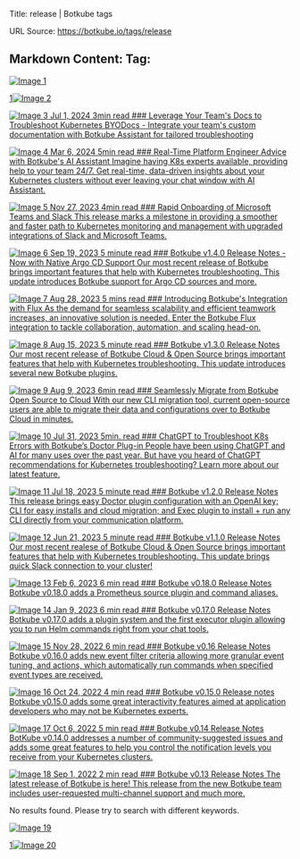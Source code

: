 Title: release | Botkube tags

URL Source: https://botkube.io/tags/release

Markdown Content:
Tag:
----

[![Image 1](https://cdn.prod.website-files.com/633705de6adaa38599d8e258/6593f6180893516ae6ff048a_arrow-left-wh.svg)](https://botkube.io/tags/release#)

[1](https://botkube.io/tags/release#)[![Image 2](https://cdn.prod.website-files.com/633705de6adaa38599d8e258/6593f6180893516ae6ff048a_arrow-left-wh.svg)](https://botkube.io/tags/release#)

[![Image 3](https://cdn.prod.website-files.com/634fabb21508d6c9db9bc46f/6683e6d82dae4420bc477e16_BLOG_Thumbnail%20(10).png) Jul 1, 2024 3min read ### Leverage Your Team's Docs to Troubleshoot Kubernetes BYODocs - Integrate your team's custom documentation with Botkube Assistant for tailored troubleshooting](https://botkube.io/blog/leverage-your-teams-documentation-to-troubleshoot-kubernetes-with-botkube-assistant)

[![Image 4](https://cdn.prod.website-files.com/634fabb21508d6c9db9bc46f/663b88a8597c3abe0e852fb8_Announ%20(1).png) Mar 6, 2024 5min read ### Real-Time Platform Engineer Advice with Botkube's AI Assistant Imagine having K8s experts available, providing help to your team 24/7. Get real-time, data-driven insights about your Kubernetes clusters without ever leaving your chat window with AI Assistant.](https://botkube.io/blog/real-time-platform-engineer-advice-ai-assistant)

[![Image 5](https://cdn.prod.website-files.com/634fabb21508d6c9db9bc46f/6564ee17a4dfd5171531b84d_Blog_Thumbnail%20(33).png) Nov 27, 2023 4min read ### Rapid Onboarding of Microsoft Teams and Slack This release marks a milestone in providing a smoother and faster path to Kubernetes monitoring and management with upgraded integrations of Slack and Microsoft Teams.](https://botkube.io/blog/botkube-1-6-release)

[![Image 6](https://cdn.prod.website-files.com/634fabb21508d6c9db9bc46f/6492f3ff5f24df56caf66e94_Botkube%20BLOG%20Thumbnail%20(1).png) Sep 19, 2023 5 minute read ### Botkube v1.4.0 Release Notes - Now with Native Argo CD Support Our most recent release of Botkube brings important features that help with Kubernetes troubleshooting. This update introduces Botkube support for Argo CD sources and more.](https://botkube.io/blog/botkube-v1-4-0-release-notes)

[![Image 7](https://cdn.prod.website-files.com/634fabb21508d6c9db9bc46f/64ecb730a3952f567c41d23f_Botkube%20BLOG%20Thumbnail%20(4).png) Aug 28, 2023 5 mins read ### Introducing Botkube's Integration with Flux As the demand for seamless scalability and efficient teamwork increases, an innovative solution is needed. Enter the Botkube Flux integration to tackle collaboration, automation, and scaling head-on.](https://botkube.io/blog/introducing-botkubes-integration-with-flux)

[![Image 8](https://cdn.prod.website-files.com/634fabb21508d6c9db9bc46f/6492f3ff5f24df56caf66e94_Botkube%20BLOG%20Thumbnail%20(1).png) Aug 15, 2023 5 minute read ### Botkube v1.3.0 Release Notes Our most recent release of Botkube Cloud & Open Source brings important features that help with Kubernetes troubleshooting. This update introduces several new Botkube plugins.](https://botkube.io/blog/botkube-v1-3-0-release-notes)

[![Image 9](https://cdn.prod.website-files.com/634fabb21508d6c9db9bc46f/64d509152809af262b5e68c2_Botkube%20BLOG%20Thumbnail.png) Aug 9, 2023 6min read ### Seamlessly Migrate from Botkube Open Source to Cloud With our new CLI migration tool, current open-source users are able to migrate their data and configurations over to Botkube Cloud in minutes.](https://botkube.io/blog/botkube-open-source-to-cloud-migration)

[![Image 10](https://cdn.prod.website-files.com/634fabb21508d6c9db9bc46f/64dfbc189e920c94c902072f_chatgpt-k8s-errors.png) Jul 31, 2023 5min. read ### ChatGPT to Troubleshoot K8s Errors with Botkube’s Doctor Plug-in People have been using ChatGPT and AI for many uses over the past year. But have you heard of ChatGPT recommendations for Kubernetes troubleshooting? Learn more about our latest feature.](https://botkube.io/blog/use-chatgpt-to-troubleshoot-kubernetes-errors-with-botkubes-doctor)

[![Image 11](https://cdn.prod.website-files.com/634fabb21508d6c9db9bc46f/6492f3ff5f24df56caf66e94_Botkube%20BLOG%20Thumbnail%20(1).png) Jul 18, 2023 5 minute read ### Botkube v1.2.0 Release Notes This release brings easy Doctor plugin configuration with an OpenAI key; CLI for easy installs and cloud migration; and Exec plugin to install + run any CLI directly from your communication platform.](https://botkube.io/blog/botkube-v1-2-0-release-notes)

[![Image 12](https://cdn.prod.website-files.com/634fabb21508d6c9db9bc46f/6492f3ff5f24df56caf66e94_Botkube%20BLOG%20Thumbnail%20(1).png) Jun 21, 2023 5 minute read ### Botkube v1.1.0 Release Notes Our most recent realese of Botkube Cloud & Open Source brings important features that help with Kubernetes troubleshooting. This update brings quick Slack connection to your cluster!](https://botkube.io/blog/botkube-v1-1-0-release-notes)

[![Image 13](https://cdn.prod.website-files.com/634fabb21508d6c9db9bc46f/63bc342b8212452a01631fcf_6384ada40ddbfc5fa9d62c69_WQv8qMieQPEE4Su0ZhOxXmiPFww5kksN1N-zvSBbcOQ.png) Feb 6, 2023 6 min read ### Botkube v0.18.0 Release Notes Botkube v0.18.0 adds a Prometheus source plugin and command aliases.](https://botkube.io/blog/botkube-v0-18-0-release-notes)

[![Image 14](https://cdn.prod.website-files.com/634fabb21508d6c9db9bc46f/63bc342b8212452a01631fcf_6384ada40ddbfc5fa9d62c69_WQv8qMieQPEE4Su0ZhOxXmiPFww5kksN1N-zvSBbcOQ.png) Jan 9, 2023 6 min read ### Botkube v0.17.0 Release Notes Botkube v0.17.0 adds a plugin system and the first executor plugin allowing you to run Helm commands right from your chat tools.](https://botkube.io/blog/botkube-v017-release-notes)

[![Image 15](https://cdn.prod.website-files.com/634fabb21508d6c9db9bc46f/6384ada40ddbfc5fa9d62c69_WQv8qMieQPEE4Su0ZhOxXmiPFww5kksN1N-zvSBbcOQ.png) Nov 28, 2022 6 min read ### Botkube v0.16 Release Notes Botkube v0.16.0 adds new event filter criteria allowing more granular event tuning, and actions, which automatically run commands when specified event types are received.](https://botkube.io/blog/botkube-v016-release-notes)

[![Image 16](https://cdn.prod.website-files.com/634fabb21508d6c9db9bc46f/636df418c1bbc3844d4973fb_wRFEey-Kg2LVxmrTh43DrzReRJW5I6aOhH1fAjARexE.png) Oct 24, 2022 4 min read ### Botkube v0.15.0 Release notes Botkube v0.15.0 adds some great interactivity features aimed at application developers who may not be Kubernetes experts.](https://botkube.io/blog/botkube-v015-release-notes)

[![Image 17](https://cdn.prod.website-files.com/634fabb21508d6c9db9bc46f/634fae65efa301194c7c8edb_0164eedc.png) Oct 6, 2022 5 min read ### Botkube v0.14 Release Notes BotKube v0.14.0 addresses a number of community-suggested issues and adds some great features to help you control the notification levels you receive from your Kubernetes clusters.](https://botkube.io/blog/botkube-v014-release-notes)

[![Image 18](https://cdn.prod.website-files.com/634fabb21508d6c9db9bc46f/636df418637330597e6bba4b_sf5GA0fssT6Y-aO8Xedc9WeJqAsZ814S7nS3K0KqGgA.png) Sep 1, 2022 2 min read ### Botkube v0.13 Release Notes The latest release of Botkube is here! This release from the new Botkube team includes user-requested multi-channel support and much more.](https://botkube.io/blog/botkube-v013-release-notes)

No results found. Please try to search with different keywords.

[![Image 19](https://cdn.prod.website-files.com/633705de6adaa38599d8e258/6593f6180893516ae6ff048a_arrow-left-wh.svg)](https://botkube.io/tags/release#)

[1](https://botkube.io/tags/release#)[![Image 20](https://cdn.prod.website-files.com/633705de6adaa38599d8e258/6593f6180893516ae6ff048a_arrow-left-wh.svg)](https://botkube.io/tags/release#)
